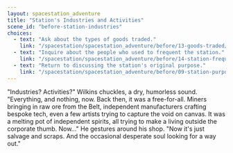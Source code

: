 ```yaml
---
layout: spacestation_adventure
title: "Station's Industries and Activities"
scene_id: "before-station-industries"
choices:
  - text: "Ask about the types of goods traded."
    link: "/spacestation/spacestation_adventure/before/13-goods-traded/"
  - text: "Inquire about the people who used to frequent the station."
    link: "/spacestation/spacestation_adventure/before/14-station-frequenters/"
  - text: "Return to discussing the station's original purpose."
    link: "/spacestation/spacestation_adventure/before/09-station-purpose/"
---
```


"Industries? Activities?" Wilkins chuckles, a dry, humorless sound. "Everything, and nothing, now. Back then, it was a free-for-all. Miners bringing in raw ore from the Belt, independent manufacturers crafting bespoke tech, even a few artists trying to capture the void on canvas. It was a melting pot of independent spirits, all trying to make a living outside the corporate thumb. Now..." He gestures around his shop. "Now it's just salvage and scraps. And the occasional desperate soul looking for a way out."
